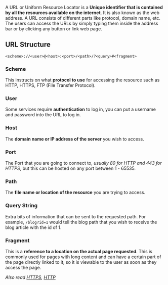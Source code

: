 A URL or Uniform Resource Locator is a **Unique identifier that is contained by all the resources available on the internet**.
It is also known as the web address.
A URL consists of different parts like protocol, domain name, etc. The users can access the URLs by simply typing them inside the address bar or by clicking any button or link web page.

## URL Structure
`<scheme>://<user>@<host>:<port>/<path>/?<query>#<fragment>`

### Scheme
This instructs on what **protocol to use** for accessing the resource such as HTTP, HTTPS, FTP (File Transfer Protocol).

### User
Some services require **authentication** to log in, you can put a username and password into the URL to log in.

### Host
The **domain name or IP address of the server** you wish to access.

### Port
The Port that you are going to connect to, *usually 80 for HTTP and 443 for HTTPS*, but this can be hosted on any port between 1 - 65535.

### Path
The **file name or location of the resource** you are trying to access.

### Query String
Extra bits of information that can be sent to the requested path.
For example, `/blog?id=1` would tell the blog path that you wish to receive the blog article with the id of 1.

### Fragment
This is a **reference to a location on the actual page requested**.
This is commonly used for pages with long content and can have a certain part of the page directly linked to it, so it is viewable to the user as soon as they access the page.

*Also read [HTTPS](/note/HTTPS), [HTTP](/note/HTTP)*